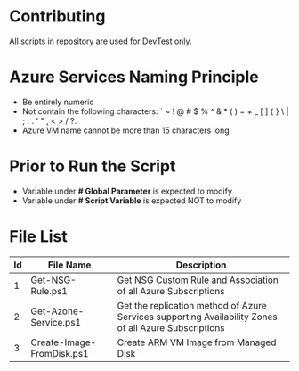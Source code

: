 # Contributing
All scripts in repository are used for DevTest only.

# Azure Services Naming Principle
- Be entirely numeric
- Not contain the following characters: ` ~ ! @ # $ % ^ & * ( ) = + _ [ ] { } \ | ; : . ' " , < > / ?.
- Azure VM name cannot be more than 15 characters long

# Prior to Run the Script

- Variable under **# Global Parameter** is expected to modify
- Variable under **# Script Variable** is expected NOT to modify

# File List

| Id | File Name | Description |
| - | - | - |
| 1 | Get-NSG-Rule.ps1 | Get NSG Custom Rule and Association of all Azure Subscriptions |
| 2 | Get-Azone-Service.ps1 | Get the replication method of Azure Services supporting Availability Zones of all Azure Subscriptions |
| 3 | Create-Image-FromDisk.ps1 | Create ARM VM Image from Managed Disk |

